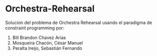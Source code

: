 # Orchestra-Rehearsal

Solucion del problema de Orchestra Rehearsal usando el paradigma de constraint programming por:

1.   Bill Brandon Chavez Arias
2.   Mosqueira Chacón, César Manuel
3.   Peralta Ireijo, Sebastián Fernando
 
 


